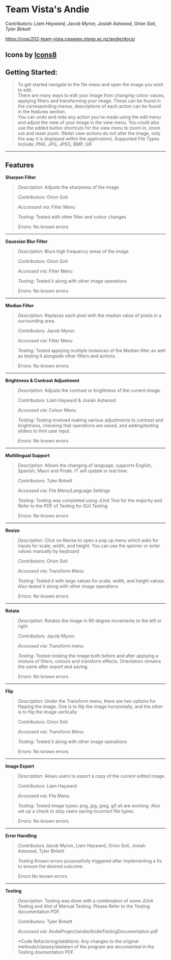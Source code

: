# Team Vista's Andie

Contributors: *Liam Hayward, Jacob Myron, Josiah Astwood, Orion Soti, Tyler Birkett*

https://cosc202-team-vista.cspages.otago.ac.nz/andie/docs/

Icons by <a target="_blank" href="https://icons8.com">Icons8</a>
----
## Getting Started:

>To get started navigate to the file menu and open the image you wish to edit.  
>There are many ways to edit your image from changing colour values, applying filters and transforming your image.
>These can be found in the corresponding menus, descriptions of each action can be found in the features section.  
>You can undo and redo any action you've made using the edit menu and adjust the view of your image in the view menu.
>You could also use the added button shortcuts for the view menu to zoom in, zoom out and reset zoom.
>(Note! view actions do not alter the image, only the way it is displayed within the application).
>Supported File Types Include: PNG, JPG, JPEG, BMP, GIF
---

## Features

**Sharpen Filter**

> *Description:* Adjusts the sharpness of the image
>
> *Contributors:* Orion Soti
>
> *Acccessed via:* Filter Menu
>
> *Testing:* Tested with other filter and colour changes
>
> *Errors:* No known errors
---


**Gaussian Blur Filter**

> *Description:* Blurs high frequency areas of the image
>
> *Contributors:* Orion Soti
>
> *Accessed via:* Filter Menu
>
> *Testing:* Tested it along with other image operations
>
> *Errors:* No known errors
---

**Median Filter**

> *Description:* Replaces each pixel with the median value of pixels in a surrounding area.
>
> *Contributors:* Jacob Myron
>
> *Accessed via:* Filter Menu
>
> *Testing:* Tested applying multiple instances of the Median filter as well as testing it alongside other filters and actions.
>
> *Errors:* No known errors.
---

**Brightness & Contrast Adjustment**

> *Description:* Adjusts the contrast or brightness of the current image.
>
> *Contributors:* Liam Hayward & Josiah Astwood
>
> *Accessed via:* Colour Menu
>
> *Testing:* Testing involved making various adjustments to contrast and brightness, checking that operations are saved, and adding/testing sliders to limit user input.
>
> *Errors:* No known errors
---

**Multilingual Support**

> *Description:* Allows the changing of language, supports English, Spanish, Maori and Pirate. IT will update in real time.
>
> *Contributors:* Tyler Birkett
> 
> *Accessed via:* File Menu/Language Settings
>
> *Testing:* Testing was completed using JUnit Test for the majority and Refer to the PDF of Testing for GUI Testing
>
> *Errors:* No known errors
---

**Resize**

> *Description:* Click on Resize to open a pop up menu which asks for inputs for scale, width, and height. You can use the spinner or enter values manually by keyboard
>
> *Contributors:* Orion Soti
> 
> *Accessed via:* Transform Menu
>
> *Testing:* Tested it with large values for scale, width, and height values. Also tested it along with other image operations
>
> *Errors:* No known errors
---

**Rotate**

> *Description:* Rotates the image in 90 degree increments to the left or right
>
> *Contributors:* Jacob Myron
> 
> *Accessed via:* Transform menu
>
> *Testing:* Tested rotating the image both before and after applying a mixture of filters, colours and transform effects. Orientation remains the same after export and saving.
>
> *Errors:* No known errors
---

**Flip**

> *Description:* Under the Transform menu, there are two options for flipping the image. One is to flip the image horizontally, and the other is to flip the image vertically
>
> *Contributors:* Orion Soti
> 
> *Accessed via:* Transform Menu
>
> *Testing:* Tested it along with other image operations
>
> *Errors:* No known errors
---

**Image Export**


> *Description:* Alows users to export a copy of the current edited image. 
>
> *Contributors:* Liam Hayward
> 
> *Accessed via:* File Menu
>
> *Testing:* Tested image types: png, jpg, jpeg, gif all are working. Also set up a check to stop users saving incorrect file types. 
>
> *Errors:* No known errors.
---

**Error Handling**

> *Contributors* Jacob Myron, Liam Hayward, Orion Soti, Josiah Astoowd, Tyler Birkett
>
>*Testing* Known errors purposefully triggered after implementing a fix to ensure the desired outcome.
>
>*Errors* No known errors.
---


**Testing**

> *Description:* Testing was done with a combination of some JUnit Testing and Alot of Manual Testing. Please Refer to the Testing documentation PDF.
>
> *Contributors:* Tyler Birkett
> 
> *Accessed via:* AndieProject/andie/AndieTestingDocumentation.pdf
>
> *Code Refactoring/additions: Any changes to the original methods/classes/skeleton of the program are documented in the Testing doumentation PDF.

